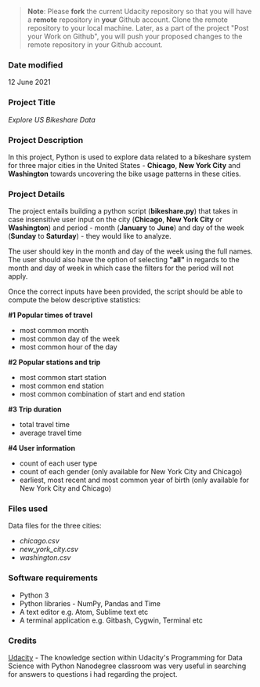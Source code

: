 >**Note**: Please **fork** the current Udacity repository so that you will have a **remote** repository in **your** Github account. Clone the remote repository to your local machine. Later, as a part of the project "Post your Work on Github", you will push your proposed changes to the remote repository in your Github account.

### Date modified
12 June 2021

### Project Title
_Explore US Bikeshare Data_

### Project Description
In this project, Python is used to explore data related to a bikeshare system for three major cities in the United States - **Chicago**, **New York City** and **Washington** towards uncovering the bike usage patterns in these cities.

### Project Details
The project entails building a python script (**bikeshare.py**) that takes in case insensitive user input on the city (**Chicago**, **New York City** or **Washington**) and period - month (**January** to **June**) and day of the week (**Sunday** to **Saturday**) - they would like to analyze.

The user should key in the month and day of the week using the full names. The user should also have the option of selecting **"all"** in regards to the month and day of week in which case the filters for the period will not apply.

Once the correct inputs have been provided, the script should be able to compute the below descriptive statistics:

**#1 Popular times of travel**
* most common month
* most common day of the week
* most common hour of the day

**#2 Popular stations and trip**
* most common start station
* most common end station
* most common combination of start and end station

**#3 Trip duration**
* total travel time
* average travel time

**#4 User information**
* count of each user type
* count of each gender (only available for New York City and Chicago)
* earliest, most recent and most common year of birth (only available for New York City and Chicago)

### Files used
Data files for the three cities:
* *chicago.csv*
* *new_york_city.csv*
* *washington.csv*

### Software requirements
* Python 3
* Python libraries - NumPy, Pandas and Time
* A text editor e.g. Atom, Sublime text etc
* A terminal application e.g. Gitbash, Cygwin, Terminal etc

### Credits
[Udacity](https://knowledge.udacity.com) - The knowledge section within Udacity's Programming for Data Science with Python Nanodegree classroom was very useful in searching for answers to questions i had regarding the project.
